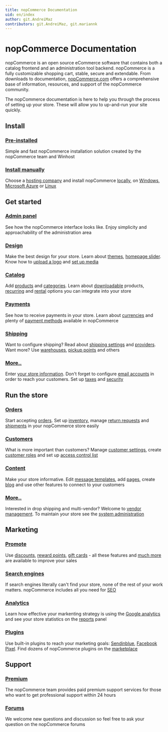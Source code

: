```yaml
---
title: nopCommerce Documentation
uid: en/index
author: git.AndreiMaz
contributors: git.AndreiMaz, git.mariannk
---
```


# nopCommerce Documentation

nopCommerce is an open source eCommerce software that contains both a catalog frontend and an administration tool backend. nopCommerce is a fully customizable shopping cart, stable, secure and extendable. From downloads to documentation, [nopCommerce.com](https://www.nopCommerce.com) offers a comprehensive base of information, resources, and support of the nopCommerce community.

The nopCommerce documentation is here to help you through the process of setting up your store. These will allow you to up-and-run your site quickly.

<h2 class="click-links-title">Install</h2>
<div class="quick-links">
    <div class="quick-item pre-installed">
        <a href="/en/installation-and-upgrading/installing-nopcommerce/pre-installed-nopcommerce.html"><h3>Pre-installed</h3></a>
        <p>Simple and fast nopCommerce installation solution created by the nopCommerce team and Winhost</p>
    </div>
    <div class="quick-item manually">
        <a href="/en/installation-and-upgrading/installing-nopcommerce/index.html"><h3>Install manually</h3></a>
        <p>Choose a <a href="/en/installation-and-upgrading/installing-nopcommerce/choose-a-hosting-company.html">hosting company</a> and install nopCommerce <a href="/en/installation-and-upgrading/installing-nopcommerce/installing-local.html">locally</a>, on <a href="/en/installation-and-upgrading/installing-nopcommerce/installing-on-windows.html">Windows</a>, <a href="/en/installation-and-upgrading/installing-nopcommerce/installing-on-microsoft-azure.html">Microsoft Azure</a> or <a href="/en/installation-and-upgrading/installing-nopcommerce/installing-on-linux.html">Linux</a></p>
    </div>
</div>

<h2 class="click-links-title">Get started</h2>
<div class="quick-links">
    <div class="quick-item admin-panel">
        <a href="/en/getting-started/admin-area-overview.html"><h3>Admin panel</h3></a>
        <p>See how the nopCommerce interface looks like. Enjoy simplicity and approachability of the administration area</p>
    </div>
    <div class="quick-item design">
        <a href="/en/getting-started/design-your-store/index.html"><h3>Design</h3></a>
        <p>Make the best design for your store. Learn about <a href="/en/getting-started/design-your-store/choose-and-install-a-theme.html">themes</a>, <a href="/en/getting-started/design-your-store/nivo-slider.html">homepage slider</a>. Know how to <a href="/en/getting-started/design-your-store/uploading-your-logo.html">upload a logo</a> and <a href="/en/getting-started/design-your-store/media-settings.html">set up media</a></p>
    </div>
</div>
<div class="quick-links">
    <div class="quick-item catalog">
        <a href="/en/running-your-store/catalog/index.html"><h3>Catalog</h3></a>
        <p>Add <a href="/en/running-your-store/catalog/products/add-products.html">products</a> and <a href="/en/running-your-store/catalog/categories.html">categories</a>. Learn about <a href="/en/running-your-store/catalog/products/downloadable-products.html">downloadable</a> products, <a href="/en/running-your-store/catalog/products/recurring-products.html">recurring</a> and <a href="/en/running-your-store/catalog/products/rental-products.html">rental</a> options you can integrate into your store</p>
    </div>
    <div class="quick-item payments">
        <a href="/en/getting-started/configure-payments/index.html"><h3>Payments</h3></a>
        <p>See how to receive payments in your store. Learn about <a href="/en/getting-started/configure-payments/advanced-configuration/currencies.html">currencies</a> and plenty of <a href="/en/getting-started/configure-payments/payment-methods/index.html">payment methods</a> available in nopCommerce</p>
    </div>
</div>
<div class="quick-links">
    <div class="quick-item shipping">
        <a href="/en/getting-started/configure-shipping/index.html"><h3>Shipping</h3></a>
        <p>Want to configure shipping? Read about <a href="/en/getting-started/configure-shipping/shipping-settings.html">shipping settings</a> and <a href="/en/getting-started/configure-shipping/shipping-providers/index.html">providers</a>. Want more? Use <a href="/en/getting-started/configure-shipping/advanced-configuration/warehouses.html">warehouses</a>, <a href="/en/getting-started/configure-shipping/advanced-configuration/pickup-points.html">pickup points</a> and others</p>
    </div>
    <div class="quick-item more">
        <a href="/en/getting-started/index.html"><h3>More..</h3></a>
        <p>Enter <a href="/en/getting-started/advanced-configuration/your-store-information.html">your store information</a>. Don't forget to configure <a href="/en/getting-started/email-accounts.html">email accounts</a> in order to reach your customers. Set up <a href="/en/getting-started/configure-taxes/index.html">taxes</a> and <a href="/en/getting-started/advanced-configuration/security-settings.html">security</a></p>
    </div>
</div>

<h2 class="click-links-title">Run the store</h2>
<div class="quick-links">
    <div class="quick-item orders">
        <a href="/en/running-your-store/order-management/index.html"><h3>Orders</h3></a>
        <p>Start accepting <a href="/en/running-your-store/order-management/orders.html">orders</a>. Set up <a href="/en/running-your-store/order-management/inventory-management.html">inventory</a>, manage <a href="/en/running-your-store/order-management/return-requests.html">return requests</a> and <a href="/en/running-your-store/order-management/shipping-management.html">shipments</a> in your nopCommerce store easily</p>
    </div>
    <div class="quick-item customers">
        <a href="/en/running-your-store/customer-management/index.html"><h3>Customers</h3></a>
        <p>What is more important than customers? Manage <a href="/en/running-your-store/customer-management/customer-settings.html">customer settings</a>, create <a href="/en/running-your-store/customer-management/customer-roles.html">customer roles</a> and set up <a href="/en/running-your-store/customer-management/access-control-list.html">access control list</a></p>
    </div>
</div>
<div class="quick-links">
    <div class="quick-item content">
        <a href="/en/running-your-store/content-management/index.html"><h3>Content</h3></a>
        <p>Make your store informative. Edit <a href="/en/running-your-store/content-management/message-templates.html">message templates</a>, add <a href="/en/running-your-store/content-management/topics-pages.html">pages</a>, create <a href="/en/running-your-store/content-management/blog.html">blog</a> and use other features to connect to your customers</p>
    </div>
    <div class="quick-item more">
        <a href="/en/running-your-store/index.html"><h3>More..</h3></a>
        <p>Interested in drop shipping and multi-vendor? Welcome to <a href="/en/running-your-store/vendor-management.html">vendor management</a>. To maintain your store see the <a href="/en/running-your-store/system-administration/index.html">system administration</a></p>
    </div>
</div>

<h2 class="click-links-title">Marketing</h2>
<div class="quick-links">
    <div class="quick-item promotional">
        <a href="/en/running-your-store/promotional-tools/index.html"><h3>Promote</h3></a>
        <p>Use <a href="/en/running-your-store/promotional-tools/discounts.html">discounts</a>, <a href="/en/running-your-store/promotional-tools/reward-points.html">reward points</a>, <a href="/en/running-your-store/promotional-tools/gift-cards.html">gift cards</a> - all these features and <a href="/en/running-your-store/promotional-tools/index.html">much more</a> are available to improve your sales</p>
    </div>
    <div class="quick-item search-engines">
        <a href="/en/running-your-store/search-engine-optimization.html"><h3>Search engines</h3></a>
        <p>If search engines literally can't find your store, none of the rest of your work matters. nopCommerce includes all you need for <a href="/en/running-your-store/search-engine-optimization.html">SEO</a></p>
    </div>
</div>
<div class="quick-links">
    <div class="quick-item analytics">
        <a href="/en/getting-started/advanced-configuration/configure-analytics.html"><h3>Analytics</h3></a>
        <p>Learn how effective your markenting strategy is using the <a href="/en/getting-started/advanced-configuration/configure-analytics.html">Google analytics</a> and see your store statistics on the <a href="/en/running-your-store/reports.html">reports</a> panel</p>
    </div>
    <div class="quick-item plugins">
        <a href="/en/getting-started/advanced-configuration/plugins-in-nopcommerce.html"><h3>Plugins</h3></a>
        <p>Use built-in plugins to reach your marketing goals: <a href="/en/running-your-store/promotional-tools/sendinblue-integration/index.html">Sendinblue</a>, <a href="/en/running-your-store/promotional-tools/facebook-pixel.html">Facebook Pixel</a>. Find dozens of nopCommerce plugins on the <a target="_blank" href="https://www.nopcommerce.com/en/marketplace">marketplace</a></p>
    </div>
</div>

<h2 class="click-links-title">Support</h2>
<div class="quick-links">
    <div class="quick-item premium">
        <a target="_blank" href="https://www.nopcommerce.com/en/nopcommerce-premium-support-services"><h3>Premium</h3></a>
        <p>The nopCommerce team provides paid premium support services for those who want to get professional support within 24 hours</p>
    </div>
    <div class="quick-item forums">
        <a target="_blank" href="https://www.nopcommerce.com/en/boards"><h3>Forums</h3></a>
        <p>We welcome new questions and discussion so feel free to ask your question on the nopCommerce forums</p>
    </div>
</div>